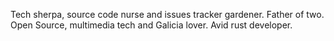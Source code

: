 Tech sherpa, source code nurse and issues tracker gardener. Father of two. Open Source, multimedia tech and Galicia lover. Avid rust developer.